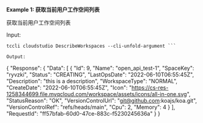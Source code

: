**Example 1: 获取当前用户工作空间列表**

获取当前用户工作空间列表

Input: 

```
tccli cloudstudio DescribeWorkspaces --cli-unfold-argument ```

Output: 
```
{
    "Response": {
        "Data": [
            {
                "Id": 9,
                "Name": "open_api_test-1",
                "SpaceKey": "ryvzki",
                "Status": "CREATING",
                "LastOpsDate": "2022-06-10T06:55:45Z",
                "Description": "this is a description",
                "WorkspaceType": "NORMAL",
                "CreateDate": "2022-06-10T06:55:45Z",
                "Icon": "https://cs-res-1258344699.file.myqcloud.com/workspace/assets/icons/all-in-one.svg",
                "StatusReason": "OK",
                "VersionControlUrl": "git@github.com:koajs/koa.git",
                "VersionControlRef": "refs/heads/main",
                "Cpu": 2,
                "Memory": 4
            }
        ],
        "RequestId": "ff57bfab-60d0-47ce-883c-f5230245636a"
    }
}
```

